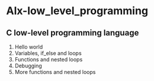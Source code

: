 # Alx-low_level_programming


## C  low-level programming language
1. Hello world
2. Variables, if_else and loops
3. Functions and nested loops
4. Debugging
5. More functions and nested loops
